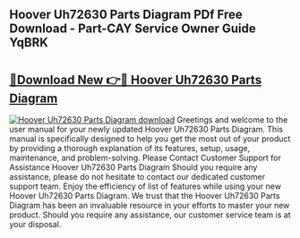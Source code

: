 ## Hoover Uh72630 Parts Diagram PDf Free Download - Part-CAY Service Owner Guide YqBRK

# <h2><a href="http://dfryalq.blite.top/?on=Hoover+Uh72630+Parts+Diagram">🔗Download New 👉🔴 Hoover Uh72630 Parts Diagram</a></h2>

[![Hoover Uh72630 Parts Diagram download](https://i.imgur.com/lujVjoI.png)](http://dfryalq.blite.top/?on=Hoover+Uh72630+Parts+Diagram)
Greetings and welcome to the user manual for your newly updated Hoover Uh72630 Parts Diagram. This manual is specifically designed to help you get the most out of your product by providing a thorough explanation of its features, setup, usage, maintenance, and problem-solving. Please Contact Customer Support for Assistance Hoover Uh72630 Parts Diagram Should you require any assistance, please do not hesitate to contact our dedicated customer support team. Enjoy the efficiency of list of features while using your new Hoover Uh72630 Parts Diagram. We trust that the Hoover Uh72630 Parts Diagram has been an invaluable resource in your efforts to master your new product. Should you require any assistance, our customer service team is at your disposal.
